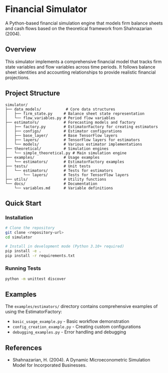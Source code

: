# Financial Simulator

A Python-based financial simulation engine that models firm balance sheets and cash flows based on the theoretical framework from Shahnazarian (2004).

## Overview

This simulator implements a comprehensive financial model that tracks firm state variables and flow variables across time periods. It follows balance sheet identities and accounting relationships to provide realistic financial projections.

## Project Structure

```
simulator/
├── data_models/           # Core data structures
│   ├── firm_state.py     # Balance sheet state representation
│   └── flow_variables.py # Period flow variables
├── estimators/           # Forecasting models and factory
│   ├── factory.py        # EstimatorFactory for creating estimators
│   ├── configs/          # Estimator configurations
│   ├── base_layer/       # Base TensorFlow layers
│   ├── layers/           # TensorFlow layers for estimators
│   └── models/           # Various estimator implementations
├── theoretical/          # Simulation engines
│   └── simple_theoretical.py # Main simulation engine
├── examples/             # Usage examples
│   └── estimators/       # EstimatorFactory examples
├── tests/                # Unit tests
│   └── estimators/       # Tests for estimators
│       └── layers/       # Tests for TensorFlow layers
├── utils/                # Utility functions
└── docs/                 # Documentation
    └── variables.md      # Variable definitions
```

## Quick Start

### Installation

```bash
# Clone the repository
git clone <repository-url>
cd simulator

# Install in development mode (Python 3.10+ required)
pip install -e .
pip install -r requirements.txt
```

### Running Tests

```bash
python -m unittest discover 
```

## Examples

The `examples/estimators/` directory contains comprehensive examples of using the EstimatorFactory:

- `basic_usage_example.py` - Basic workflow demonstration
- `config_creation_example.py` - Creating custom configurations
- `debugging_examples.py` - Error handling and debugging

## References

- Shahnazarian, H. (2004). A Dynamic Microeconometric Simulation Model for Incorporated Businesses.

